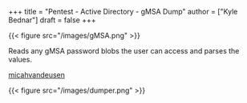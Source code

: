 +++
title = "Pentest - Active Directory - gMSA Dump"
author = ["Kyle Bednar"]
draft = false
+++

{{< figure src="/images/gMSA.png" >}}

Reads any gMSA password blobs the user can access and parses the values.

[micahvandeusen](https://github.com/micahvandeusen/gMSADumper)

{{< figure src="/images/dumper.png" >}}
